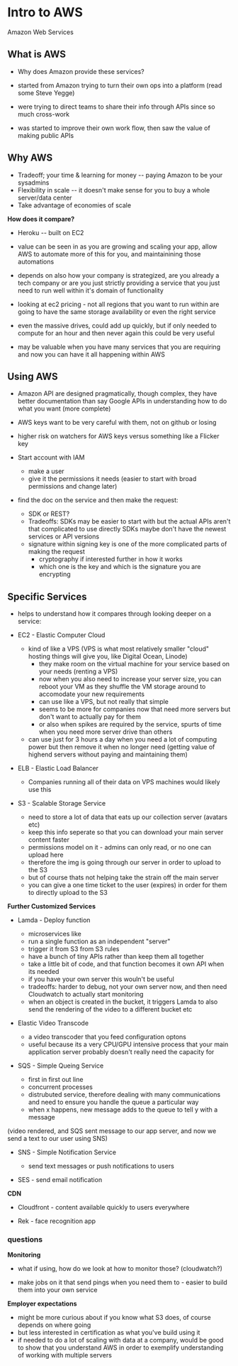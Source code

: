# Intro to AWS

Amazon Web Services

## What is AWS

* Why does Amazon provide these services?
* started from Amazon trying to turn their own ops into a platform
  (read some Steve Yegge)

* were trying to direct teams to share their info through APIs since so much cross-work
* was started to improve their own work flow, then saw the value of making public APIs

## Why AWS

* Tradeoff; your time & learning for money -- paying Amazon to be your sysadmins
* Flexibility in scale -- it doesn't make sense for you to buy a whole server/data center
* Take advantage of economies of scale

**How does it compare?**

* Heroku -- built on EC2

* value can be seen in as you are growing and scaling your app, allow AWS to automate more of this for you, and maintainining those automations
* depends on also how your company is strategized, are you already a tech company or are you just strictly providing a service that you just need to run well within it's domain of functionality

* looking at ec2 pricing - not all regions that you want to run within are going to have the same storage availability or even the right service
* even the massive drives, could add up quickly, but if only needed to compute for an hour and then never again this could be very useful

* may be valuable when you have many services that you are requiring and now you can have it all happening within AWS

## Using AWS

* Amazon API are designed pragmatically, though complex, they have better documentation than say Google APIs in understanding how to do what you want (more complete)

* AWS keys want to be very careful with them, not on github or losing
* higher risk on watchers for AWS keys versus something like a Flicker key

* Start account with IAM
  * make a user
  * give it the permissions it needs
  (easier to start with broad permissions and change later)

* find the doc on the service and then make the request:
  * SDK or REST?
  * Tradeoffs: SDKs may be easier to start with but the actual APIs aren't that complicated to use directly SDKs maybe don't have the newest services or API versions
  * signature within signing key is one of the more complicated parts of making the request
    * cryptography if interested further in how it works
    * which one is the key and which is the signature you are encrypting


## Specific Services

* helps to understand how it compares through looking deeper on a service:

* EC2 - Elastic Computer Cloud
  * kind of like a VPS (VPS is what most relatively smaller "cloud" hosting things will give you, like Digital Ocean, Linode)
    * they make room on the virtual machine for your service based on your needs (renting a VPS)
    * now when you also need to increase your server size, you can reboot your VM as they shuffle the VM storage around to accomodate your new requirements
    * can use like a VPS, but not really that simple
    * seems to be more for companies now that need more servers but don't want to actually pay for them
    * or also when spikes are required by the service, spurts of time when you need more server drive than others
  * can use just for 3 hours a day when you need a lot of computing power but then remove it when no longer need (getting value of highend servers without paying and maintaining them)
* ELB - Elastic Load Balancer
  * Companies running all of their data on VPS machines would likely use this

* S3 - Scalable Storage Service
  * need to store a lot of data that eats up our collection server (avatars etc)
  * keep this info seperate so that you can download your main server content faster
  * permissions model on it - admins can only read, or no one can upload here
  * therefore the img is going through our server in order to upload to the S3
  * but of course thats not helping take the strain off the main server
  * you can give a one time ticket to the user (expires) in order for them to directly upload to the S3
  
**Further Customized Services**

* Lamda - Deploy function
  * microservices like
  * run a single function as an independent "server"
  * trigger it from S3 from S3 rules
  * have a bunch of tiny APIs rather than keep them all together
  * take a little bit of code, and that function becomes it own API when its needed
  * if you have your own server this wouln't be useful
  * tradeoffs: harder to debug, not your own server now, and then need Cloudwatch to actually start monitoring
  * when an object is created in the bucket, it triggers Lamda to also send the rendering of the video to a different bucket etc

* Elastic Video Transcode
  * a video transcoder that you feed configuration optons
  * useful because its a very CPU/GPU intensive process that your main application server probably doesn't really need the capacity for

* SQS - Simple Queing Service
  * first in first out line
  * concurrent processes
  * distrubuted service, therefore dealing with many communications and need to ensure you handle the queue a particular way
  * when x happens, new message adds to the queue to tell y with a message

(video rendered, and SQS sent message to our app server, and now we send a text to our user using SNS)

* SNS - Simple Notification Service
  * send text messages or push notifications to users

* SES - send email notification

**CDN**

* Cloudfront - content available quickly to users everywhere

* Rek - face recognition app

### questions

**Monitoring**

* what if using, how do we look at how to monitor those? (cloudwatch?)

* make jobs on it that send pings when you need them to - easier to build them into your own service

**Employer expectations**

* might be more curious about if you know what S3 does, of course depends on where going
* but less interested in certification as what you've build using it
* if needed to do a lot of scaling with data at a company, would be good to show that you understand AWS in order to exemplify understanding of working with multiple servers


